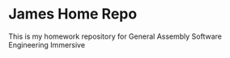 #   James Home Repo

This is my homework repository for General Assembly Software Engineering Immersive
